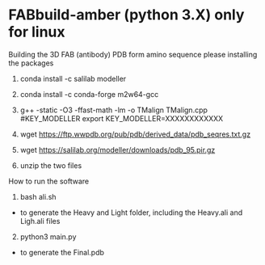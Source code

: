 # FABbuild-amber (python 3.X) only for linux 
Building the 3D FAB (antibody) PDB form amino sequence
please installing the packages

1. conda install -c salilab modeller
2. conda install -c conda-forge m2w64-gcc
3. g++ -static -O3 -ffast-math -lm -o TMalign TMalign.cpp
#KEY_MODELLER
export KEY_MODELLER=XXXXXXXXXXXX

4. wget https://ftp.wwpdb.org/pub/pdb/derived_data/pdb_seqres.txt.gz
5. wget https://salilab.org/modeller/downloads/pdb_95.pir.gz
6. unzip the two files

How to run the software 
1. bash ali.sh 
- to generate the Heavy and Light folder, including the Heavy.ali and Ligh.ali files

2. python3 main.py
- to generate the Final.pdb
